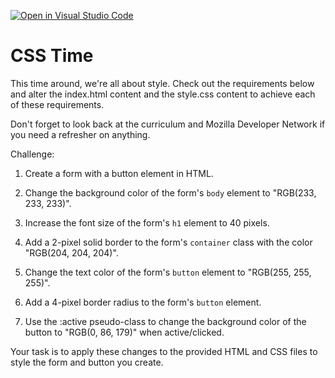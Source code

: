 [![Open in Visual Studio Code](https://classroom.github.com/assets/open-in-vscode-2e0aaae1b6195c2367325f4f02e2d04e9abb55f0b24a779b69b11b9e10269abc.svg)](https://classroom.github.com/online_ide?assignment_repo_id=20112795&assignment_repo_type=AssignmentRepo)
# CSS Time 

This time around, we're all about style. Check out the requirements below and alter the index.html content and the style.css content to achieve each of these requirements.

Don't forget to look back at the curriculum and Mozilla Developer Network if you need a refresher on anything.

Challenge:

1. Create a form with a button element in HTML.

2. Change the background color of the form's `body` element to "RGB(233, 233, 233)".

3. Increase the font size of the form's `h1` element to 40 pixels.  

4. Add a 2-pixel solid border to the form's `container` class with the color "RGB(204, 204, 204)".

5. Change the text color of the form's `button` element to "RGB(255, 255, 255)".  

6. Add a 4-pixel border radius to the form's `button` element.

7. Use the :active pseudo-class to change the background color of the button to "RGB(0, 86, 179)" when active/clicked.

Your task is to apply these changes to the provided HTML and CSS files to style the form and button you create.
